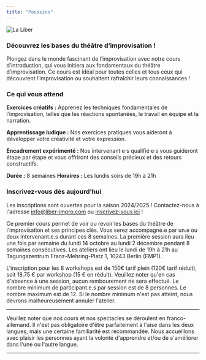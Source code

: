 ```yaml
---
title: "Poussins"
---
```


<img src="../../images/10.webp" alt="La Liber">

### Découvrez les bases du théâtre d’improvisation !
Plongez dans le monde fascinant de l’improvisation avec notre cours d’introduction, qui vous initiera aux fondamentaux du théâtre d’improvisation. Ce cours est idéal pour toutes celles et tous ceux qui découvrent l’improvisation ou souhaitent rafraîchir leurs connaissances !

### Ce qui vous attend
**Exercices créatifs :** Apprenez les techniques fondamentales de l’improvisation, telles que les réactions spontanées, le travail en équipe et la narration.

**Apprentissage ludique :** Nos exercices pratiques vous aideront à développer votre créativité et votre expression.

**Encadrement expérimenté :** Nos intervenant·e·s qualifié·e·s vous guideront étape par étape et vous offriront des conseils précieux et des retours constructifs.


**Durée :** 8 semaines
**Horaires :** Les lundis soirs de 19h à 21h


### Inscrivez-vous dès aujourd’hui

Les inscriptions sont ouvertes pour la saison 2024/2025 ! Contactez-nous à l'adresse info@liber-impro.com ou [inscrivez-vous ici](https://docs.google.com/forms/d/e/1FAIpQLSfE4kSbSQHpwAqjQi1m2Nv7OcRlNMHhBfaTGipeXtwBmWOarQ/viewform) !

Ce premier cours permet de voir ou revoir les bases du théâtre de l'improvisation et ses principes clés. Vous serez accompagné.e par un.e ou deux intervenant.e.s durant ces 8 semaines.
La première session aura lieu une fois par semaine du lundi 14 octobre au lundi 2 décembre pendant 8 semaines consécutives. Les ateliers ont lieu le lundi de 19h à 21h au Tagungszentrum Franz-Mehring-Platz 1, 10243 Berlin (FMP1).

L'inscription pour les 8 workshops est de 150€ tarif plein (120€ tarif réduit), soit 18,75 € par workshop (15 € en réduit). Veuillez noter qu'en cas d'absence à une session, aucun rembourement ne sera effectué. Le nombre minimum de participant.e.s par session est de 8 personnes. Le nombre maximum est de 12. Si le nombre minimum n'est pas atteint, nous devrons malheureusement annuler l'atelier.



---

Veuillez noter que nos cours et nos spectacles se déroulent en franco-allemand. Il n'est pas obligatoire d'être parfaitement à l'aise dans les deux langues, mais une certaine familiarité est recommandée. Nous accueillons avec plaisir les personnes ayant la volonté d'apprendre et/ou de s'améliorer dans l'une ou l'autre langue.

---
